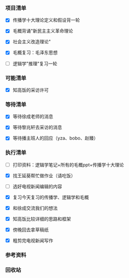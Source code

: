 ### 项目清单

- [x] 传播学十大理论定义和假设背一轮

- [x] 毛概背诵"新民主主义革命理论

- [x] 社会主义改造理论"

- [x] 毛概复习：毛泽东思想

- [ ] 逻辑学"推理"复习一轮

  

### 可能清单

- [x] 知高饭的采访许可

  

### 等待清单

- [x] 等待徐成老师的消息

- [x] 等待黎兆轩去采访的消息

- [x] 等待播主班人的回应（yza、bobo、赵臻）

  

### 执行清单

- [ ] 打印资料：逻辑学笔记+所有的毛概ppt+传播学十大理论

- [x] 找王延葵帮忙做作业（请吃饭）

- [ ] 选好电视新闻编辑的内容

- [x] 复习今天复习的传播学、逻辑学和毛概

- [x] 和徐成交流我们的想法

- [x] 知高饭比较详细的思路和框架

- [x] 傍晚回去拿草稿纸

- [x] 粗剪完电视新闻写作

  

### 参考资料

### 回收站

